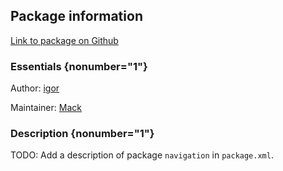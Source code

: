 <div id='navigation-autogenerated' markdown='1'>


<!-- do not edit this file, autogenerated -->

## Package information 

[Link to package on Github](github:org=duckietown,repo=Software,path=20-indefinite-navigation/navigation,branch=master)

### Essentials {nonumber="1"}

Author: [igor](mailto:franzoni@mit.edu)

Maintainer: [Mack](mailto:mack@duckietown.org)

### Description {nonumber="1"}

TODO: Add a description of package `navigation` in `package.xml`.



</div>

